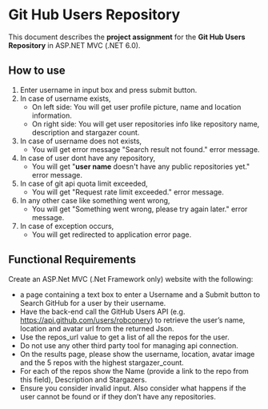 # Git Hub Users Repository

This document describes the **project assignment** for the **Git Hub Users Repository** in ASP.NET MVC (.NET 6.0).

## How to use

1. Enter username in input box and press submit button.
2. In case of username exists, 
	* On left side: You will get user profile picture, name and location information.
	* On right side: You will get user repositories info like repository name, description and stargazer count.
3. In case of username does not exists,
	* You will get error message "Search result not found." error message.
4. In case of user dont have any repository,
	* You will get "**user name** doesn't have any public repositories yet." error message.
5. In case of git api quota limit exceeded,
	* You will get "Request rate limit exceeded." error message.
6. In any other case like something went wrong,
	* You will get "Something went wrong, please try again later." error message.
7. In case of exception occurs,
	* You will get redirected to application error page.

## Functional Requirements

Create an ASP.Net MVC (.Net Framework only) website with the following:
* a page containing a text box to enter a Username and a Submit button to Search GitHub for a user by their username.
* Have the back-end call the GitHub Users API (e.g. https://api.github.com/users/robconery) to retrieve the user’s name, location and avatar url from the returned Json. 
* Use the repos_url value to get a list of all the repos for the user. 
* Do not use any other third party tool for managing api connection.
* On the results page, please show the username, location, avatar image and the 5 repos with the highest stargazer_count. 
* For each of the repos show the Name (provide a link to the repo from this field), Description and Stargazers.
* Ensure you consider invalid input. Also consider what happens if the user cannot be found or if they don’t have any repositories.
